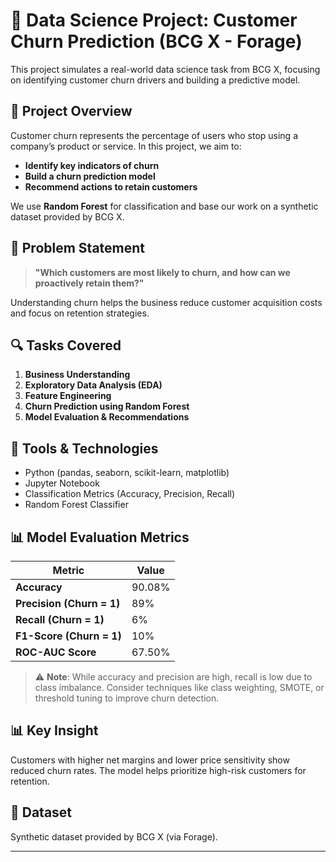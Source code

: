 # 🧠 Data Science Project: Customer Churn Prediction (BCG X - Forage)

This project simulates a real-world data science task from BCG X, focusing on identifying customer churn drivers and building a predictive model.

## 🚀 Project Overview

Customer churn represents the percentage of users who stop using a company’s product or service. In this project, we aim to:
- **Identify key indicators of churn**
- **Build a churn prediction model**
- **Recommend actions to retain customers**

We use **Random Forest** for classification and base our work on a synthetic dataset provided by BCG X.

## 🧠 Problem Statement

> **"Which customers are most likely to churn, and how can we proactively retain them?"**

Understanding churn helps the business reduce customer acquisition costs and focus on retention strategies.

## 🔍 Tasks Covered

1. **Business Understanding**
2. **Exploratory Data Analysis (EDA)**
3. **Feature Engineering**
4. **Churn Prediction using Random Forest**
5. **Model Evaluation & Recommendations**

## 🧪 Tools & Technologies

- Python (pandas, seaborn, scikit-learn, matplotlib)
- Jupyter Notebook
- Classification Metrics (Accuracy, Precision, Recall)
- Random Forest Classifier

## 📊 Model Evaluation Metrics

| Metric                     | Value         |
|----------------------------|---------------|
| **Accuracy**               | 90.08%        |
| **Precision (Churn = 1)**  | 89%           |
| **Recall (Churn = 1)**     | 6%            |
| **F1-Score (Churn = 1)**   | 10%           |
| **ROC-AUC Score**          | 67.50%        |

> ⚠️ **Note**: While accuracy and precision are high, recall is low due to class imbalance. Consider techniques like class weighting, SMOTE, or threshold tuning to improve churn detection.


## 📊 Key Insight

Customers with higher net margins and lower price sensitivity show reduced churn rates. The model helps prioritize high-risk customers for retention.

## 📁 Dataset

Synthetic dataset provided by BCG X (via Forage).


---

